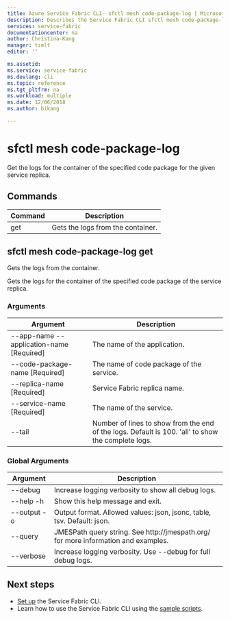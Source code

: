 ```yaml
---
title: Azure Service Fabric CLI- sfctl mesh code-package-log | Microsoft Docs
description: Describes the Service Fabric CLI sfctl mesh code-package-log commands.
services: service-fabric
documentationcenter: na
author: Christina-Kang
manager: timlt
editor: ''

ms.assetid: 
ms.service: service-fabric
ms.devlang: cli
ms.topic: reference
ms.tgt_pltfrm: na
ms.workload: multiple
ms.date: 12/06/2018
ms.author: bikang

---
```


# sfctl mesh code-package-log
Get the logs for the container of the specified code package for the given service replica.

## Commands

|Command|Description|
| --- | --- |
| get | Gets the logs from the container. |

## sfctl mesh code-package-log get
Gets the logs from the container.

Gets the logs for the container of the specified code package of the service replica.

### Arguments

|Argument|Description|
| --- | --- |
| --app-name --application-name [Required] | The name of the application. |
| --code-package-name           [Required] | The name of code package of the service. |
| --replica-name                [Required] | Service Fabric replica name. |
| --service-name                [Required] | The name of the service. |
| --tail | Number of lines to show from the end of the logs. Default is 100. 'all' to show the complete logs. |

### Global Arguments

|Argument|Description|
| --- | --- |
| --debug | Increase logging verbosity to show all debug logs. |
| --help -h | Show this help message and exit. |
| --output -o | Output format.  Allowed values\: json, jsonc, table, tsv.  Default\: json. |
| --query | JMESPath query string. See http\://jmespath.org/ for more information and examples. |
| --verbose | Increase logging verbosity. Use --debug for full debug logs. |


## Next steps
- [Set up](service-fabric-cli.md) the Service Fabric CLI.
- Learn how to use the Service Fabric CLI using the [sample scripts](/azure/service-fabric/scripts/sfctl-upgrade-application).